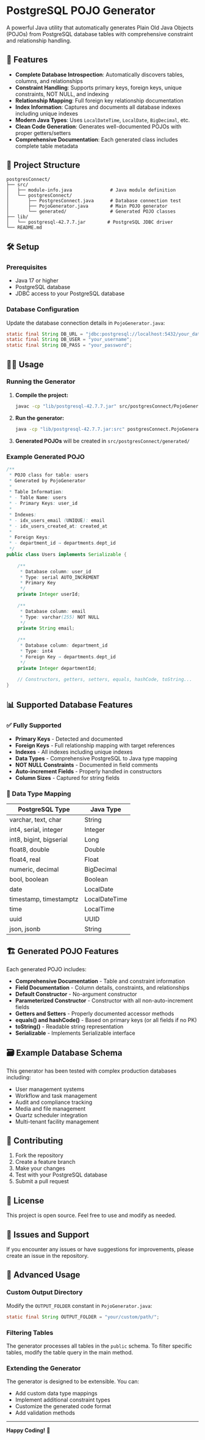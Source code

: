 # PostgreSQL POJO Generator

A powerful Java utility that automatically generates Plain Old Java Objects (POJOs) from PostgreSQL database tables with comprehensive constraint and relationship handling.

## 🚀 Features

- **Complete Database Introspection**: Automatically discovers tables, columns, and relationships
- **Constraint Handling**: Supports primary keys, foreign keys, unique constraints, NOT NULL, and indexing
- **Relationship Mapping**: Full foreign key relationship documentation
- **Index Information**: Captures and documents all database indexes including unique indexes
- **Modern Java Types**: Uses `LocalDateTime`, `LocalDate`, `BigDecimal`, etc.
- **Clean Code Generation**: Generates well-documented POJOs with proper getters/setters
- **Comprehensive Documentation**: Each generated class includes complete table metadata

## 📁 Project Structure

```
postgresConnect/
├── src/
│   ├── module-info.java              # Java module definition
│   └── postgresConnect/
│       ├── PostgresConnect.java      # Database connection test
│       ├── PojoGenerator.java        # Main POJO generator
│       └── generated/                # Generated POJO classes
├── lib/
│   └── postgresql-42.7.7.jar        # PostgreSQL JDBC driver
└── README.md
```

## 🛠️ Setup

### Prerequisites
- Java 17 or higher
- PostgreSQL database
- JDBC access to your PostgreSQL database

### Database Configuration
Update the database connection details in `PojoGenerator.java`:

```java
static final String DB_URL = "jdbc:postgresql://localhost:5432/your_database";
static final String DB_USER = "your_username";
static final String DB_PASS = "your_password";
```

## 🏃‍♂️ Usage

### Running the Generator

1. **Compile the project:**
   ```bash
   javac -cp "lib/postgresql-42.7.7.jar" src/postgresConnect/PojoGenerator.java
   ```

2. **Run the generator:**
   ```bash
   java -cp "lib/postgresql-42.7.7.jar:src" postgresConnect.PojoGenerator
   ```

3. **Generated POJOs** will be created in `src/postgresConnect/generated/`

### Example Generated POJO

```java
/**
 * POJO class for table: users
 * Generated by PojoGenerator
 * 
 * Table Information:
 * - Table Name: users
 * - Primary Keys: user_id
 * 
 * Indexes:
 * - idx_users_email (UNIQUE): email
 * - idx_users_created_at: created_at
 * 
 * Foreign Keys:
 * - department_id → departments.dept_id
 */
public class Users implements Serializable {
    
    /**
     * Database column: user_id
     * Type: serial AUTO_INCREMENT
     * Primary Key
     */
    private Integer userId;
    
    /**
     * Database column: email
     * Type: varchar(255) NOT NULL
     */
    private String email;
    
    /**
     * Database column: department_id
     * Type: int4
     * Foreign Key → departments.dept_id
     */
    private Integer departmentId;
    
    // Constructors, getters, setters, equals, hashCode, toString...
}
```

## 📊 Supported Database Features

### ✅ Fully Supported
- **Primary Keys** - Detected and documented
- **Foreign Keys** - Full relationship mapping with target references
- **Indexes** - All indexes including unique indexes
- **Data Types** - Comprehensive PostgreSQL to Java type mapping
- **NOT NULL Constraints** - Documented in field comments
- **Auto-increment Fields** - Properly handled in constructors
- **Column Sizes** - Captured for string fields

### 🔄 Data Type Mapping

| PostgreSQL Type | Java Type |
|----------------|-----------|
| varchar, text, char | String |
| int4, serial, integer | Integer |
| int8, bigint, bigserial | Long |
| float8, double | Double |
| float4, real | Float |
| numeric, decimal | BigDecimal |
| bool, boolean | Boolean |
| date | LocalDate |
| timestamp, timestamptz | LocalDateTime |
| time | LocalTime |
| uuid | UUID |
| json, jsonb | String |

## 🏗️ Generated POJO Features

Each generated POJO includes:

- **Comprehensive Documentation** - Table and constraint information
- **Field Documentation** - Column details, constraints, and relationships
- **Default Constructor** - No-argument constructor
- **Parameterized Constructor** - Constructor with all non-auto-increment fields
- **Getters and Setters** - Properly documented accessor methods
- **equals() and hashCode()** - Based on primary keys (or all fields if no PK)
- **toString()** - Readable string representation
- **Serializable** - Implements Serializable interface

## 🗃️ Example Database Schema

This generator has been tested with complex production databases including:
- User management systems
- Workflow and task management
- Audit and compliance tracking
- Media and file management
- Quartz scheduler integration
- Multi-tenant facility management

## 🤝 Contributing

1. Fork the repository
2. Create a feature branch
3. Make your changes
4. Test with your PostgreSQL database
5. Submit a pull request

## 📝 License

This project is open source. Feel free to use and modify as needed.

## 🐛 Issues and Support

If you encounter any issues or have suggestions for improvements, please create an issue in the repository.

## 🔧 Advanced Usage

### Custom Output Directory
Modify the `OUTPUT_FOLDER` constant in `PojoGenerator.java`:
```java
static final String OUTPUT_FOLDER = "your/custom/path/";
```

### Filtering Tables
The generator processes all tables in the `public` schema. To filter specific tables, modify the table query in the main method.

### Extending the Generator
The generator is designed to be extensible. You can:
- Add custom data type mappings
- Implement additional constraint types
- Customize the generated code format
- Add validation methods

---

**Happy Coding!** 🎉
